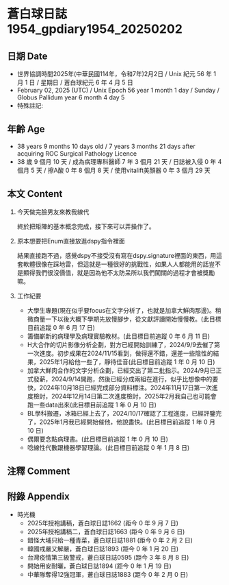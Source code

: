 [_metadata_:encoding]: - "utf-8"
[_metadata_:language]: - "zh-Hant-TW"
[_metadata_:fileformat]: - "markdown"
[_metadata_:MIME_type]: - "text/plain"
[_metadata_:markdown_version]: - "commonmark version 0.30"
[_metadata_:markdown_spec]: - "https://spec.commonmark.org/0.30/"

# 蒼白球日誌1954_gpdiary1954_20250202 #

## 日期 Date ##

* 世界協調時間2025年(中華民國114年，令和7年)2月2日 / Unix 紀元 56 年 1 月 1 日 / 星期日 / 蒼白球紀元 6 年 4 月 5 日
* February 02, 2025 (UTC) / Unix Epoch 56 year 1 month 1 day / Sunday / Globus Pallidum year 6 month 4 day 5
* 特殊註記:

## 年齡 Age ##

* 38 years 9 months 10 days old / 7 years 3 months 21 days after acquiring ROC Surgical Pathology Licence
* 38 歲 9 個月 10 天 / 成為病理專科醫師 7 年 3 個月 21 天 / 日誌被入侵 0 年 4 個月 5 天 / 擦A酸 0 年 8 個月 8 天 / 使用vitalift美顏器 0 年 3 個月 29 天

## 本文 Content ##

1. 今天做完臉男友來教我線代

    終於把矩陣的基本概念完成，接下來可以弄操作了。

2. 原本想要把Enum直接放進dspy指令裡面

    結果直接跑不過，感覺dspy不接受沒有寫在dspy.signature裡面的東西，用這套軟體很像在踩地雷，但這就是一種很好的挑戰性，如果人人都能用的話豈不是顯得我們很沒價值，就是因為他不太防呆所以我們闖關的過程才會被獎勵嘛。

3. 工作紀要

    - 大學生專題(現在似乎要focus在文字分析了，也就是加拿大鮮肉那邊)。稍微商量一下以後大概下學期先放慢腳步，從文獻評讀開始慢慢教。(此目標目前追蹤 0 年 6 月 17 日)
    - 籌備嶄新的病理學及病理實驗教材。(此目標目前追蹤 0 年 6 月 11 日)
    - H大合作的切片影像分析企劃，對方已經開始訓練了，2024/9/9去催了第一次進度。初步成果在2024/11/15看到，做得還不錯，還差一些陰性的結果，2025年1月給他一些了，靜待佳音(此目標目前追蹤 1 年 0 月 10 日)
    - 加拿大鮮肉合作的文字分析企劃，已經交出了第二批指示。2024/9月已正式發薪，2024/9/14開跑，然後已經分成兩組在進行，似乎比想像中的要快，2024年10月18日已經完成部分資料標注。2024年11月17日第一次進度檢討，2024年12月14日第二次進度檢討，2025年2月我自己也可能會跑一些data出來(此目標目前追蹤 1 年 0 月 10 日)
    - BL學科搬遷，冰箱已經上去了，2024/10/17確認了工程進度，已經評鑒完了，2025年1月我已經開始催他，他說盡快。(此目標目前追蹤 1 年 0 月 10 日)
    - 偶爾要念點病理書。(此目標目前追蹤 1 年 0 月 10 日)
    - 唸線性代數跟機器學習理論。(此目標目前追蹤 0 年 1 月 8 日)

## 注釋 Comment ##


## 附錄 Appendix ##

* 時光機
    - 2025年授袍講稿，蒼白球日誌1662 (距今 0 年 9 月 7 日)
    - 2025年授袍講稿二，蒼白球日誌1663 (距今 0 年 9 月 6 日)
    - 錯怪大埔只給一種青菜，蒼白球日誌1881 (距今 0 年 2 月 2 日)
    - 韓國戒嚴又解嚴，蒼白球日誌1893 (距今 0 年 1 月 20 日)
    - 台灣疫情第三級警戒，蒼白球日誌0595 (距今 3 年 8 月 8 日)
    - 開始用安耐曬，蒼白球日誌1894 (距今 0 年 1 月 19 日)
    - 中華隊奪得12強冠軍，蒼白球日誌1883 (距今 0 年 2 月 0 日)
